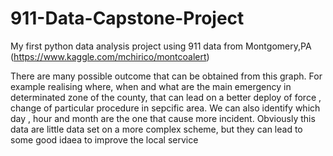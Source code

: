 # 911-Data-Capstone-Project
My first python data analysis project using 911 data  from Montgomery,PA (https://www.kaggle.com/mchirico/montcoalert)

There are many possible outcome that can be obtained from this graph. For example realising where, when and what are the main emergency in determinated zone of the county, that can lead on a better deploy of force , change of particular procedure in sepcific area. We can also identify which day , hour and month are the one that cause more incident. Obviously this data are little data set on a more complex scheme, but they can lead to some good idaea to improve the local service
